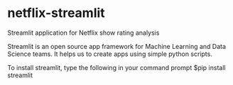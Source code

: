 # netflix-streamlit
Streamlit application for Netflix show rating analysis

Streamlit is an open source app framework for Machine Learning and Data Science teams. It helps us to create apps using simple python scripts.
 
 To install streamlit, type the following in your command prompt
 $pip install streamlit
